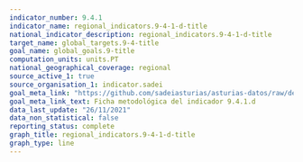 ```yaml
---
indicator_number: 9.4.1
indicator_name: regional_indicators.9-4-1-d-title
national_indicator_description: regional_indicators.9-4-1-d-title
target_name: global_targets.9-4-title
goal_name: global_goals.9-title
computation_units: units.PT
national_geographical_coverage: regional
source_active_1: true
source_organisation_1: indicator.sadei
goal_meta_link: "https://github.com/sadeiasturias/asturias-datos/raw/develop/descargas/metodologia/9.4.1.d.pdf"
goal_meta_link_text: Ficha metodológica del indicador 9.4.1.d
data_last_update: "26/11/2021"
data_non_statistical: false
reporting_status: complete
graph_title: regional_indicators.9-4-1-d-title
graph_type: line
---
```

